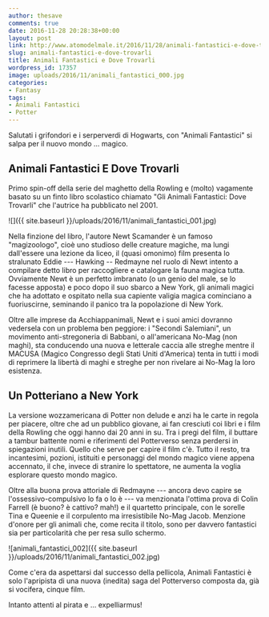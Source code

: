 ```yaml
---
author: thesave
comments: true
date: 2016-11-28 20:28:38+00:00
layout: post
link: http://www.atomodelmale.it/2016/11/28/animali-fantastici-e-dove-trovarli/
slug: animali-fantastici-e-dove-trovarli
title: Animali Fantastici e Dove Trovarli
wordpress_id: 17357
image: uploads/2016/11/animali_fantastici_000.jpg
categories:
- Fantasy
tags:
- Animali Fantastici
- Potter
---
```


Salutati i grifondori e i serperverdi di Hogwarts, con "Animali Fantastici" si salpa per il nuovo mondo ... magico.

## Animali Fantastici E Dove Trovarli

Primo spin-off della serie del maghetto della Rowling e (molto) vagamente basato su un finto libro scolastico chiamato "Gli Animali Fantastici: Dove Trovarli" che l'autrice ha pubblicato nel 2001.

![]({{ site.baseurl }}/uploads/2016/11/animali_fantastici_001.jpg)

Nella finzione del libro, l'autore Newt Scamander è un famoso "magizoologo", cioè uno studioso delle creature magiche, ma lungi dall'essere una lezione da liceo, il (quasi omonimo) film presenta lo stralunato Eddie --- Hawking -- Redmayne nel ruolo di Newt intento a compilare detto libro per raccogliere e catalogare la fauna magica tutta. Ovviamente Newt è un perfetto imbranato (o un genio del male, se lo facesse apposta) e poco dopo il suo sbarco a New York, gli animali magici che ha adottato e ospitato nella sua capiente valigia magica cominciano a fuoriuscirne, seminando il panico tra la popolazione di New York.

Oltre alle imprese da Acchiappanimali, Newt e i suoi amici dovranno vedersela con un problema ben peggiore: i "Secondi Salemiani", un movimento anti-stregoneria di Babbani, o all'americana No-Mag (non maghi), sta conducendo una nuova e letterale caccia alle streghe mentre il MACUSA (Magico Congresso degli Stati Uniti d'America) tenta in tutti i modi di reprimere la libertà di maghi e streghe per non rivelare ai No-Mag la loro esistenza.

## Un Potteriano a New York

La versione wozzamericana di Potter non delude e anzi ha le carte in regola per piacere, oltre che ad un pubblico giovane, ai fan cresciuti coi libri e i film della Rowling che oggi hanno dai 20 anni in su. Tra i pregi del film, il buttare a tambur battente nomi e riferimenti del Potterverso senza perdersi in spiegazioni inutili. Quello che serve per capire il film c'è. Tutto il resto, tra incantesimi, pozioni, istituiti e personaggi del mondo magico viene appena accennato, il che, invece di stranire lo spettatore, ne aumenta la voglia esplorare questo mondo magico.

Oltre alla buona prova attoriale di Redmayne --- ancora devo capire se l'ossessivo-compulsivo lo fa o lo è --- va menzionata l'ottima prova di Colin Farrell (è buono? è cattivo? mah!) e il quartetto principale, con le sorelle Tina e Queenie e il corpulento ma irresistibile No-Mag Jacob. Menzione d'onore per gli animali che, come recita il titolo, sono per davvero fantastici sia per particolarità che per resa sullo schermo.

![animali_fantastici_002]({{ site.baseurl }}/uploads/2016/11/animali_fantastici_002.jpg)

Come c'era da aspettarsi dal successo della pellicola, Animali Fantastici è solo l'apripista di una nuova (inedita) saga del Potterverso composta da, già si vocifera, cinque film.

Intanto attenti al pirata e ... expelliarmus!
